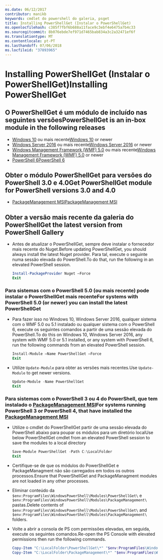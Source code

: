 ```yaml
---
ms.date: 06/12/2017
contributor: manikb
keywords: cmdlet do powershell do galeria, psget
title: Installing PowerShellGet (Instalar o PowerShellGet)
ms.openlocfilehash: c385f7fbf6b688a11face9c3ebf4e6475a7b4c33
ms.sourcegitcommit: 8b076ebde7ef971d7465bab834a3c2a32471ef6f
ms.translationtype: MT
ms.contentlocale: pt-PT
ms.lasthandoff: 07/06/2018
ms.locfileid: "37893965"
---
```

# <a name="installing-powershellget"></a><span data-ttu-id="d83fc-103">Installing PowerShellGet (Instalar o PowerShellGet)</span><span class="sxs-lookup"><span data-stu-id="d83fc-103">Installing PowerShellGet</span></span>

## <a name="powershellget-is-an-in-box-module-in-the-following-releases"></a><span data-ttu-id="d83fc-104">O PowerShellGet é um módulo de incluído nas seguintes versões</span><span class="sxs-lookup"><span data-stu-id="d83fc-104">PowerShellGet is an in-box module in the following releases</span></span>

- <span data-ttu-id="d83fc-105">[Windows 10](https://www.microsoft.com/en-us/windows) ou mais recente</span><span class="sxs-lookup"><span data-stu-id="d83fc-105">[Windows 10](https://www.microsoft.com/en-us/windows) or newer</span></span>
- <span data-ttu-id="d83fc-106">[Windows Server 2016](/windows-server/windows-server) ou mais recente</span><span class="sxs-lookup"><span data-stu-id="d83fc-106">[Windows Server 2016](/windows-server/windows-server) or newer</span></span>
- <span data-ttu-id="d83fc-107">[Windows Management Framework (WMF) 5.0](https://www.microsoft.com/en-us/download/details.aspx?id=50395) ou mais recente</span><span class="sxs-lookup"><span data-stu-id="d83fc-107">[Windows Management Framework (WMF) 5.0](https://www.microsoft.com/en-us/download/details.aspx?id=50395) or newer</span></span>
- [<span data-ttu-id="d83fc-108">PowerShell 6</span><span class="sxs-lookup"><span data-stu-id="d83fc-108">PowerShell 6</span></span>](https://github.com/PowerShell/PowerShell/releases)

## <a name="get-powershellget-module-for-powershell-versions-30-and-40"></a><span data-ttu-id="d83fc-109">Obter o módulo PowerShellGet para versões do PowerShell 3.0 e 4.0</span><span class="sxs-lookup"><span data-stu-id="d83fc-109">Get PowerShellGet module for PowerShell versions 3.0 and 4.0</span></span>

- [<span data-ttu-id="d83fc-110">PackageManagement MSI</span><span class="sxs-lookup"><span data-stu-id="d83fc-110">PackageManagement MSI</span></span>](https://www.microsoft.com/en-us/download/details.aspx?id=51451)

## <a name="get-the-latest-version-from-powershell-gallery"></a><span data-ttu-id="d83fc-111">Obter a versão mais recente da galeria do PowerShell</span><span class="sxs-lookup"><span data-stu-id="d83fc-111">Get the latest version from PowerShell Gallery</span></span>

- <span data-ttu-id="d83fc-112">Antes de atualizar o PowerShellGet, sempre deve instalar o fornecedor mais recente do Nuget.</span><span class="sxs-lookup"><span data-stu-id="d83fc-112">Before updating PowerShellGet, you should always install the latest Nuget provider.</span></span> <span data-ttu-id="d83fc-113">Para tal, execute o seguinte numa sessão elevada do PowerShell.</span><span class="sxs-lookup"><span data-stu-id="d83fc-113">To do that, run the following in an elevated PowerShell session.</span></span>

  ```powershell
  Install-PackageProvider Nuget –Force
  Exit
  ```

### <a name="for-systems-with-powershell-50-or-newer-you-can-install-the-latest-powershellget"></a><span data-ttu-id="d83fc-114">Para sistemas com o PowerShell 5.0 (ou mais recente) pode instalar o PowerShellGet mais recente</span><span class="sxs-lookup"><span data-stu-id="d83fc-114">For systems with PowerShell 5.0 (or newer) you can install the latest PowerShellGet</span></span>

- <span data-ttu-id="d83fc-115">Para fazer isso no Windows 10, Windows Server 2016, qualquer sistema com o WMF 5.0 ou 5.1 instalado ou qualquer sistema com o PowerShell 6, execute os seguintes comandos a partir de uma sessão elevada do PowerShell.</span><span class="sxs-lookup"><span data-stu-id="d83fc-115">To do this on Windows 10, Windows Server 2016, any system with WMF 5.0 or 5.1 installed, or any system with PowerShell 6, run the following commands from an elevated PowerShell session.</span></span>

  ```powershell
  Install-Module –Name PowerShellGet –Force
  Exit
  ```

- <span data-ttu-id="d83fc-116">Utilize `Update-Module` para obter as versões mais recentes.</span><span class="sxs-lookup"><span data-stu-id="d83fc-116">Use `Update-Module` to get newer versions.</span></span>

  ```powershell
  Update-Module -Name PowerShellGet
  Exit
  ```

### <a name="for-systems-running-powershell-3-or-powershell-4-that-have-installed-the-packagemanagement-msihttpswwwmicrosoftcomen-usdownloaddetailsaspxid51451"></a><span data-ttu-id="d83fc-117">Para sistemas com o PowerShell 3 ou 4 do PowerShell, que tem instalado o [PackageManagement MSI](https://www.microsoft.com/en-us/download/details.aspx?id=51451)</span><span class="sxs-lookup"><span data-stu-id="d83fc-117">For systems running PowerShell 3 or PowerShell 4, that have installed the [PackageManagement MSI](https://www.microsoft.com/en-us/download/details.aspx?id=51451)</span></span>

- <span data-ttu-id="d83fc-118">Utilize o cmdlet do PowerShellGet partir de uma sessão elevada do PowerShell abaixo para poupar os módulos para um diretório local</span><span class="sxs-lookup"><span data-stu-id="d83fc-118">Use below PowerShellGet cmdlet from an elevated PowerShell session to save the modules to a local directory</span></span>

  ```powershell
  Save-Module PowerShellGet -Path C:\LocalFolder
  Exit
  ```

- <span data-ttu-id="d83fc-119">Certifique-se de que os módulos do PowerShellGet e PackageManagment não são carregados em todos os outros processos.</span><span class="sxs-lookup"><span data-stu-id="d83fc-119">Ensure that PowerShellGet and PackageManagment modules are not loaded in any other processes.</span></span>
- <span data-ttu-id="d83fc-120">Eliminar conteúdo da `$env:ProgramFiles\WindowsPowerShell\Modules\PowerShellGet\` e `$env:ProgramFiles\WindowsPowerShell\Modules\PackageManagement\` pastas.</span><span class="sxs-lookup"><span data-stu-id="d83fc-120">Delete contents of `$env:ProgramFiles\WindowsPowerShell\Modules\PowerShellGet\` and  `$env:ProgramFiles\WindowsPowerShell\Modules\PackageManagement\` folders.</span></span>
- <span data-ttu-id="d83fc-121">Volte a abrir a consola de PS com permissões elevadas, em seguida, execute os seguintes comandos.</span><span class="sxs-lookup"><span data-stu-id="d83fc-121">Re-open the PS Console with elevated permissions then run the following commands.</span></span>

  ```powershell
  Copy-Item "C:\LocalFolder\PowerShellGet\*" "$env:ProgramFiles\WindowsPowerShell\Modules\PowerShellGet\" -Recurse -Force
  Copy-Item "C:\LocalFolder\PackageManagement\*" "$env:ProgramFiles\WindowsPowerShell\Modules\PackageManagement\" -Recurse -Force
  ```